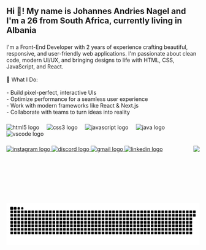 <h2 align="left">Hi 👋! My name is Johannes Andries Nagel and I'm a 26 from South Africa, currently living in Albania</h2>

###

<p align="left">I'm a Front-End Developer with 2 years of experience crafting beautiful, responsive, and user-friendly web applications. I'm passionate about clean code, modern UI/UX, and bringing designs to life with HTML, CSS, JavaScript, and React.<br><br>🚀 What I Do:<br><br>-  Build pixel-perfect, interactive UIs<br>- Optimize performance for a seamless user experience<br>- Work with modern frameworks like React & Next.js<br>- Collaborate with teams to turn ideas into reality</p>

###

<div align="left">
  <img src="https://cdn.jsdelivr.net/gh/devicons/devicon/icons/html5/html5-original.svg" height="30" alt="html5 logo"  />
  <img width="12" />
  <img src="https://cdn.jsdelivr.net/gh/devicons/devicon/icons/css3/css3-original.svg" height="30" alt="css3 logo"  />
  <img width="12" />
  <img src="https://cdn.jsdelivr.net/gh/devicons/devicon/icons/javascript/javascript-original.svg" height="30" alt="javascript logo"  />
  <img width="12" />
  <img src="https://cdn.jsdelivr.net/gh/devicons/devicon/icons/java/java-original.svg" height="30" alt="java logo"  />
  <img width="12" />
  <img src="https://cdn.jsdelivr.net/gh/devicons/devicon/icons/vscode/vscode-original.svg" height="30" alt="vscode logo"  />
</div>

###

<img align="right" height="150" src="https://i.imgflip.com/65efzo.gif"  />

###

<div align="left">
  <a href="https://www.instagram.com/miiiiisterj/" target="_blank">
    <img src="https://img.shields.io/static/v1?message=Instagram&logo=instagram&label=&color=E4405F&logoColor=white&labelColor=&style=for-the-badge" height="35" alt="instagram logo"  />
  </a>
  <a href="https://discordapp.com/users/johannesnagel" target="_blank">
    <img src="https://img.shields.io/static/v1?message=Discord&logo=discord&label=&color=7289DA&logoColor=white&labelColor=&style=for-the-badge" height="35" alt="discord logo"  />
  </a>
  <a href="andrenagel0999@gmail.com" target="_blank">
    <img src="https://img.shields.io/static/v1?message=Gmail&logo=gmail&label=&color=D14836&logoColor=white&labelColor=&style=for-the-badge" height="35" alt="gmail logo"  />
  </a>
  <a href="https://www.linkedin.com/in/johannes-andries-nagel-0b1a84183/" target="_blank">
    <img src="https://img.shields.io/static/v1?message=LinkedIn&logo=linkedin&label=&color=0077B5&logoColor=white&labelColor=&style=for-the-badge" height="35" alt="linkedin logo"  />
  </a>
</div>

###

<br clear="both">

<picture>
  <source media="(prefers-color-scheme: dark)" srcset="https://raw.githubusercontent.com/Grappeyy/Grappeyy/output/github-snake-dark.svg" />
  <source media="(prefers-color-scheme: light)" srcset="https://raw.githubusercontent.com/Grappeyy/Grappeyy/output/github-snake.svg" />
  <img alt="github-snake" src="https://raw.githubusercontent.com/Grappeyy/Grappeyy/output/github-snake.svg" />
</picture>

###
